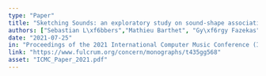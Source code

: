 ```yaml
---
type: "Paper"
title: "Sketching Sounds: an exploratory study on sound-shape associations"
authors: ["Sebastian L\xf6bbers","Mathieu Barthet", "Gy\xf6rgy Fazekas"]
date: "2021-07-25"
in: "Proceedings of the 2021 International Computer Music Conference (ICMC)"
link: "https://www.fulcrum.org/concern/monographs/t435gg568"
asset: "ICMC_Paper_2021.pdf"
---
```

